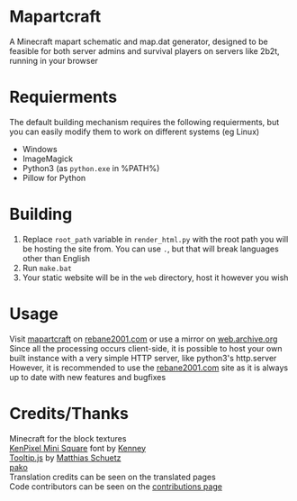 # Mapartcraft
A Minecraft mapart schematic and map.dat generator, designed to be feasible for both server admins and survival players on servers like 2b2t, running in your browser  
  
# Requierments
The default building mechanism requires the following requierments, but you can easily modify them to work on different systems (eg Linux)  
- Windows
- ImageMagick
- Python3 (as `python.exe` in %PATH%)
- Pillow for Python

# Building
1. Replace `root_path` variable in `render_html.py` with the root path you will be hosting the site from. You can use `.`, but that will break languages other than English  
2. Run `make.bat`  
3. Your static website will be in the `web` directory, host it however you wish

# Usage
Visit [mapartcraft](https://rebane2001.com/mapartcraft) on [rebane2001.com](https://rebane2001.com) or use a mirror on [web.archive.org](https://web.archive.org/web/*/https://rebane2001.com/mapartcraft)  
Since all the processing occurs client-side, it is possible to host your own built instance with a very simple HTTP server, like python3's http.server  
However, it is recommended to use the [rebane2001.com](https://rebane2001.com/mapartcraft) site as it is always up to date with new features and bugfixes

# Credits/Thanks
Minecraft for the block textures  
[KenPixel Mini Square](https://opengameart.org/content/kenney-fonts) font by [Kenney](https://www.kenney.nl/)  
[Tooltip.js](https://github.com/matthias-schuetz/Tooltip) by [Matthias Schuetz](http://matthiasschuetz.com)  
[pako](https://github.com/matthias-schuetz/Tooltip)  
Translation credits can be seen on the translated pages  
Code contributors can be seen on the [contributions page](https://github.com/rebane2001/mapartcraft/graphs/contributors)
